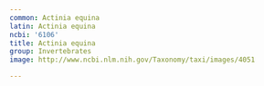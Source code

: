 ```yaml
---
common: Actinia equina
latin: Actinia equina
ncbi: '6106'
title: Actinia equina
group: Invertebrates
image: http://www.ncbi.nlm.nih.gov/Taxonomy/taxi/images/4051

---
```

